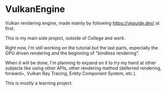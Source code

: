 # VulkanEngine

Vulkan rendering engine, made mainly by following https://vkguide.dev/ at first.

This is my main side project, outside of College and work.

Right now, I'm still working on the tutorial but the last parts, especially the GPU driven rendering and the beginning of "bindless rendering".

When it will be done, I'm planning to expand on it to try my hand at other subjects like using other APIs, other rendering method (deferred rendering, forward+, Vulkan Ray Tracing, Entity Component System, etc.).

This is mostly a learning project.
